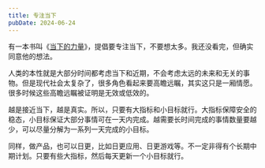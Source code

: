 ```yaml
---
title: 专注当下
pubDate: 2024-06-24
---
```


有一本书叫《[当下的力量]》，提倡要专注当下，不要想太多。我还没看完，但确实同意他的想法。

人类的本性就是大部分时间都考虑当下和近期，不会考虑太远的未来和无关的事物。但是现代社会太复杂了，很多角色看起来要高瞻远瞩，其实这只是一厢情愿。很多时候这些高瞻远瞩被证明是无效或低效的。

越是接近当下，越是真实。所以，只要有大指标和小目标就行。大指标保障安全的稳态，小目标保证大部分事情可在一天内完成。越需要长时间完成的事情数量要越少，可以尽量分解为一系列一天完成的小目标。

同样，做产品，也可以日更，比如日更应用、日更游戏等。不一定非得有个长期中期计划。只要有些大指标，然后每天更新一个小目标就行。

[当下的力量]: https://book.douban.com/subject/26815948/
